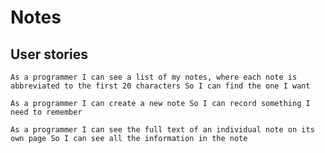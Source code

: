 # Notes
## User stories
`
As a programmer
I can see a list of my notes, where each note is abbreviated to the first 20 characters
So I can find the one I want
`

`
As a programmer
I can create a new note
So I can record something I need to remember
`

`
As a programmer
I can see the full text of an individual note on its own page
So I can see all the information in the note
`